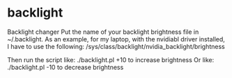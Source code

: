 # backlight
Backlight changer
Put the name of your backlight brightness file in ~/.backlight. As an example, for my laptop, with the nvidiabl driver installed, I have to use the following:
/sys/class/backlight/nvidia_backlight/brightness

Then run the script like:
./backlight.pl +10 to increase brightness
Or like:
./backlight.pl -10 to decrease brightness
